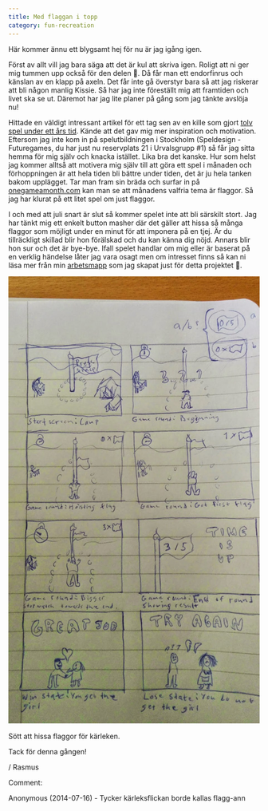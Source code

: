 ```yaml
---
title: Med flaggan i topp
category: fun-recreation
---
```


Här kommer ännu ett blygsamt hej för nu är jag igång igen.

Först av allt vill jag bara säga att det är kul att skriva igen. Roligt att ni ger mig tummen upp också för den delen 🙂. Då får man ett endorfinrus och känslan av en klapp på axeln.
Det får inte gå överstyr bara så att jag riskerar att bli någon manlig Kissie. Så har jag inte föreställt mig att framtiden och livet ska se ut.
Däremot har jag lite planer på gång som jag tänkte avslöja nu!<!--more-->

Hittade en väldigt intressant artikel för ett tag sen av en kille som gjort [tolv spel under ett års tid](http://gamedevelopment.tutsplus.com/articles/1gam-how-to-succeed-at-making-one-game-a-month--gamedev-3695).
Kände att det gav mig mer inspiration och motivation. Eftersom jag inte kom in på spelutbildningen i Stockholm (Speldesign - Futuregames, du har just nu                      reservplats 21 i Urvalsgrupp #1) så får jag sitta hemma för mig själv och knacka istället. Lika bra det kanske.
Hur som helst jag kommer alltså att motivera mig själv till att göra ett spel i månaden och förhoppningen är att hela tiden bli bättre under tiden, det är ju hela tanken bakom upplägget.
Tar man fram sin bräda och surfar in på [onegameamonth.com](http://onegameamonth.com/) kan man se att månadens valfria tema är flaggor. Så jag har klurat på ett litet spel om just flaggor.

I och med att juli snart är slut så kommer spelet inte att bli särskilt stort. Jag har tänkt mig ett enkelt button masher där det gäller att hissa så många flaggor som möjligt under en minut för att imponera på en tjej. Är du tillräckligt skillad blir hon förälskad och du kan känna dig nöjd. Annars blir hon sur och det är bye-bye.
Ifall spelet handlar om mig eller är baserat på en verklig händelse låter jag vara osagt men  om intresset finns så kan ni läsa mer från min [arbetsmapp](https://drive.google.com/folderview?id=0B0YAOyHaBJz7V2dQTnB4bU1RYWc&amp;usp=sharing) som jag skapat just för detta projektet 🙂.

[![Flag Frenzy Draft](/assets/images/flag-frenzy-draft.jpg)](/assets/images/flag-frenzy-draft.jpg)

Sött att hissa flaggor för kärleken.

Tack för denna gången!

/ Rasmus

Comment:

Anonymous (2014-07-16) - Tycker kärleksflickan borde kallas flagg-ann